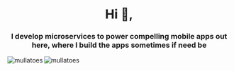 <h1 align="center">Hi 👋,</h1>
<h3 align="center">I develop microservices to power compelling mobile apps out here, where I build the apps sometimes if need be</h3>

<p><img align="left" src="https://github-readme-stats.vercel.app/api/top-langs?username=mullatoes&show_icons=true&locale=en&layout=compact" alt="mullatoes" /></p>

<p><img align="center" src="https://github-readme-streak-stats.herokuapp.com/?user=mullatoes&" alt="mullatoes" /></p>
